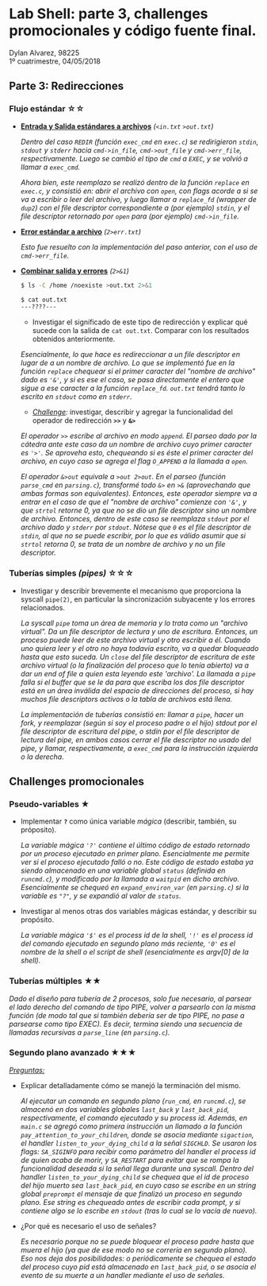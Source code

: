 # Lab Shell: parte 3, challenges promocionales y código fuente final.

Dylan Alvarez, 98225    
1º cuatrimestre, 04/05/2018

## Parte 3: Redirecciones

### Flujo estándar ☆☆

- **<u>Entrada y Salida estándares a archivos</u>** *(`<in.txt` `>out.txt`)*

  _Dentro del caso `REDIR` (función `exec_cmd` en `exec.c`) se redirigieron `stdin`, `stdout` y `stderr` hacia `cmd->in_file`, `cmd->out_file` y `cmd->err_file`, respectivamente. Luego se cambió el tipo de `cmd` a `EXEC`, y se volvió a llamar a `exec_cmd`._

  _Ahora bien, este reemplazo se realizó dentro de la función `replace` en `exec.c`, y consistió en: abrir el archivo con `open`, con flags acorde a si se va a escribir o leer del archivo, y luego llamar a `replace_fd` (wrapper de `dup2`) con el file descriptor correspondiente a (por ejemplo) `stdin`, y el file descriptor retornado por `open` para (por ejemplo) `cmd->in_file`._

- **<u>Error estándar a archivo</u>** *(`2>err.txt`)*

  _Esto fue resuelto con la implementación del paso anterior, con el uso de `cmd->err_file`._

- **<u>Combinar salida y errores</u>** *(`2>&1`)*

  ```bash
  $ ls -C /home /noexiste >out.txt 2>&1

  $ cat out.txt
  ---????---
  ```

  - Investigar el significado de este tipo de redirección y explicar qué sucede con la salida de `cat out.txt`.  Comparar con los resultados obtenidos anteriormente.

  _Esencialmente, lo que hace es redireccionar a un file descriptor en lugar de a un nombre de archivo. Lo que se implementó fue en la función `replace` chequear si el primer caracter del "nombre de archivo" dado es `'&'`, y si es ese el caso, se pasa directamente el entero que sigue a ese caracter a la función `replace_fd`._
  _`out.txt` tendrá tanto lo escrito en `stdout` como en `stderr`._

  - _<u>Challenge</u>:_ investigar, describir y agregar la funcionalidad del operador de redirección **`>>`** y **`&>`**

  _El operador `>>` escribe al archivo en modo `append`. El parseo dado por la cátedra ante este caso da un nombre de archivo cuyo primer caracter es `'>'`. Se aproveha esto, chequeando si es éste el primer caracter del archivo, en cuyo caso se agrega el flag `O_APPEND` a la llamada a `open`._

  _El operador `&>out` equivale a `>out 2>out`. En el parseo (función `parse_cmd` en `parsing.c`), transformé todo `&>` en `>&` (aprovechando que ambas formas son equivalentes). Entonces, este operador siempre va a entrar en el caso de que el "nombre de archivo" comienze con `'&'`, y que `strtol` retorne 0, ya que no se dio un file descriptor sino un nombre de archivo. Entonces, dentro de este caso se reemplaza `stdout` por el archivo dado y `stderr` por `stdout`._
  _Nótese que `0` es el file descriptor de `stdin`, al que no se puede escribir, por lo que es válido asumir que si `strtol` retorna 0, se trata de un nombre de archivo y no un file descriptor._

### Tuberías simples *(pipes)* ☆☆☆

- Investigar y describir brevemente el mecanismo que proporciona la syscall `pipe(2)`, en particular la sincronización subyacente y los errores relacionados.

  _La syscall `pipe` toma un área de memoria y lo trata como un "archivo virtual". Da un file descriptor de lectura y uno de escritura. Entonces, un proceso puede leer de este archivo virtual y otro escribir a él. Cuando uno quiera leer y el otro no haya todavía escrito, va a quedar bloqueado hasta que esto suceda. Un `close` del file descriptor de escritura de este archivo virtual (o la finalización del proceso que lo tenía abierto) va a dar un end of file a quien esta leyendo este 'archivo'. La llamada a `pipe` falla si el buffer que se le da para que escriba los dos file descriptor está en un área inválida del espacio de direcciones del proceso, si hay muchos file descriptors activos o la tabla de archivos está llena._

  _La implementación de tuberías consistió en: llamar a `pipe`, hacer un fork, y reemplazar (según si soy el proceso padre o el hijo) stdout por el file descriptor de escritura del pipe, o stdin por el file descriptor de lectura del pipe, en ambos casos cerrar el file descriptor no usado del pipe, y llamar, respectivamente, a `exec_cmd` para la instrucción izquierda o la derecha._

## Challenges promocionales

### Pseudo-variables ★

- Implementar **`?`** como única variable *mágica* (describir, también, su próposito).
  
  _La variable mágica `'?'` contiene el último código de estado retornado por un proceso ejecutado en primer plano. Esencialmente me permite ver si el proceso ejecutado falló o no. Este código de estado estaba ya siendo almacenado en una variable global `status` (definida en `runcmd.c`), y modificado por la llamada a `waitpid` en dicho archivo. Esencialmente se chequeó en `expand_environ_var` (en `parsing.c`) si la variable es `"?"`, y se expandió al valor de `status`._

- Investigar al menos otras dos variables mágicas estándar, y describir su propósito.

  _La variable mágica `'$'` es el process id de la shell, `'!'` es el process id del comando ejecutado en segundo plano más reciente, `'0'` es el nombre de la shell o el script de shell (esencialmente es argv[0] de la shell)._

### Tuberías múltiples ★★

  _Dado el diseño para tubería de 2 procesos, solo fue necesario, al parsear el lado derecho del comando de tipo PIPE, volver a parsearlo con la misma función (de modo tal que si también debería ser de tipo PIPE, no pase a parsearse como tipo EXEC). Es decir, termina siendo una secuencia de llamadas recursivas a `parse_line` (en `parsing.c`)._

### Segundo plano avanzado ★★★

_<u>Preguntas:</u>_

- Explicar detalladamente cómo se manejó la terminación del mismo.

  _Al ejecutar un comando en segundo plano (`run_cmd`, en `runcmd.c`), se almacenó en dos variables globales `last_back` y `last_back_pid`, respectivamente, el comando ejecutado y su process id. Además, en `main.c` se agregó como primera instrucción un llamado a la función `pay_attention_to_your_children`, donde se asocia mediante `sigaction`, el handler `listen_to_your_dying_child` a la señal `SIGCHLD`. Se usaron los flags: `SA_SIGINFO` para recibir como parámetro del handler el process id de quien acaba de morir, y `SA_RESTART` para evitar que se rompa la funcionalidad deseada si la señal llega durante una syscall._
  _Dentro del handler `listen_to_your_dying_child` se chequea que el id de proceso del hijo muerto sea `last_back_pid`, en cuyo caso se escribe en un string global `preprompt` el mensaje de que finalizó un proceso en segundo plano. Ese string es chequeado antes de escribir cada prompt, y si contiene algo se lo escribe en `stdout` (tras lo cual se lo vacía de nuevo)._

- ¿Por qué es necesario el uso de señales?

  _Es necesario porque no se puede bloquear el proceso padre hasta que muera el hijo (ya que de ese modo no se correría en segundo plano). Eso nos deja dos posibilidades: o periódicamente se chequea el estado del proceso cuyo pid está almacenado en `last_back_pid`, o se asocia el evento de su muerte a un handler mediante el uso de señales._
